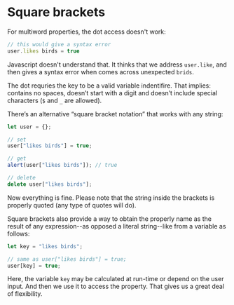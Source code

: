 # Square brackets

For multiword properties, the dot access doesn't work:

```js
// this would give a syntax error
user.likes birds = true
```

Javascript doesn't understand that. It thinks that we address `user.like`, and then gives a syntax error when comes across unexpected `brids`.

The dot requries the key to be a valid variable indentifire. That implies: contains no spaces, doesn’t start with a digit and doesn’t include special characters (`$` and `_` are allowed).

There’s an alternative “square bracket notation” that works with any string:

```js
let user = {};

// set
user["likes birds"] = true;

// get
alert(user["likes birds"]); // true

// delete
delete user["likes birds"];
```

Now everything is fine. Please note that the string inside the brackets is properly quoted (any type of quotes will do).

Square brackets also provide a way to obtain the properly name as the result of any expression--as opposed a literal string--like from a variable as follows:

```js
let key = "likes birds";

// same as user["likes birds"] = true;
user[key] = true;
```

Here, the variable `key` may be calculated at run-time or depend on the user input. And then we use it to access the property. That gives us a great deal of flexibility.